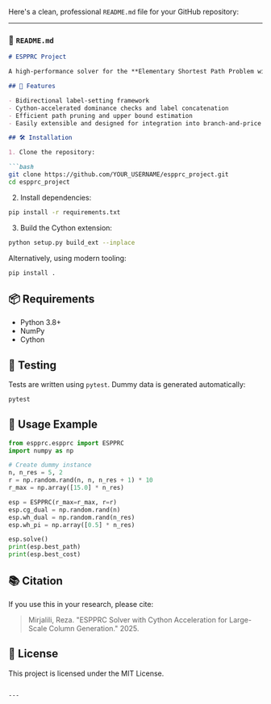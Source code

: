 Here's a clean, professional `README.md` file for your GitHub repository:

---

### 📄 `README.md`

```markdown
# ESPPRC Project

A high-performance solver for the **Elementary Shortest Path Problem with Resource Constraints (ESPPRC)** using a bidirectional label-setting algorithm. This solver is built in Python with critical routines accelerated using Cython and C++ for optimal performance.

## 🚀 Features

- Bidirectional label-setting framework
- Cython-accelerated dominance checks and label concatenation
- Efficient path pruning and upper bound estimation
- Easily extensible and designed for integration into branch-and-price frameworks

## 🛠️ Installation

1. Clone the repository:

```bash
git clone https://github.com/YOUR_USERNAME/espprc_project.git
cd espprc_project
```

2. Install dependencies:

```bash
pip install -r requirements.txt
```

3. Build the Cython extension:

```bash
python setup.py build_ext --inplace
```

Alternatively, using modern tooling:

```bash
pip install .
```

## 📦 Requirements

- Python 3.8+
- NumPy
- Cython

## 🧪 Testing

Tests are written using `pytest`. Dummy data is generated automatically:

```bash
pytest
```

## 📄 Usage Example

```python
from espprc.espprc import ESPPRC
import numpy as np

# Create dummy instance
n, n_res = 5, 2
r = np.random.rand(n, n, n_res + 1) * 10
r_max = np.array([15.0] * n_res)

esp = ESPPRC(r_max=r_max, r=r)
esp.cg_dual = np.random.rand(n)
esp.wh_dual = np.random.rand(n_res)
esp.wh_pi = np.array([0.5] * n_res)

esp.solve()
print(esp.best_path)
print(esp.best_cost)
```

## 📚 Citation

If you use this in your research, please cite:

> Mirjalili, Reza. "ESPPRC Solver with Cython Acceleration for Large-Scale Column Generation." 2025.

## 📄 License

This project is licensed under the MIT License.
```

---

